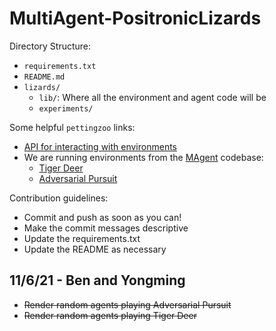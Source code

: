 # MultiAgent-PositronicLizards

Directory Structure:
* `requirements.txt`
* `README.md`
* `lizards/`
  * `lib/`: Where all the environment and agent code will be
  * `experiments/`

Some helpful `pettingzoo` links:
* [API for interacting with environments](https://www.pettingzoo.ml/api#interacting-with-environments)
* We are running environments from the [MAgent](https://www.pettingzoo.ml/magent) codebase:
  * [Tiger Deer](https://www.pettingzoo.ml/magent/tiger_deer)
  * [Adversarial Pursuit](https://www.pettingzoo.ml/magent/adversarial_pursuit)


Contribution guidelines:
* Commit and push as soon as you can!
* Make the commit messages descriptive
* Update the requirements.txt
* Update the README as necessary

## 11/6/21 - Ben and Yongming
* ~~Render random agents playing Adversarial Pursuit~~
* ~~Render random agents playing Tiger Deer~~